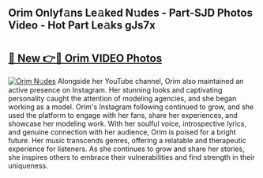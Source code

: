 ## Orim Onlyf𝚊ns Le𝚊ked N𝚞des - Part-SJD Photos Video - Hot Part Le𝚊ks gJs7x

# <h2><a href="http://ab46194.deff.icu/?id=Orim">🔗 New 👉🔴 Orim VIDEO Photos</a></h2>

[![Orim N𝚞des](https://i.imgur.com/rIISA9y.gif)](http://ab46194.deff.icu/?id=Orim)
Alongside her YouTube channel, Orim also maintained an active presence on Instagram. Her stunning looks and captivating personality caught the attention of modeling agencies, and she began working as a model. Orim's Instagram following continued to grow, and she used the platform to engage with her fans, share her experiences, and showcase her modeling work. With her soulful voice, introspective lyrics, and genuine connection with her audience, Orim is poised for a bright future. Her music transcends genres, offering a relatable and therapeutic experience for listeners. As she continues to grow and share her stories, she inspires others to embrace their vulnerabilities and find strength in their uniqueness.
